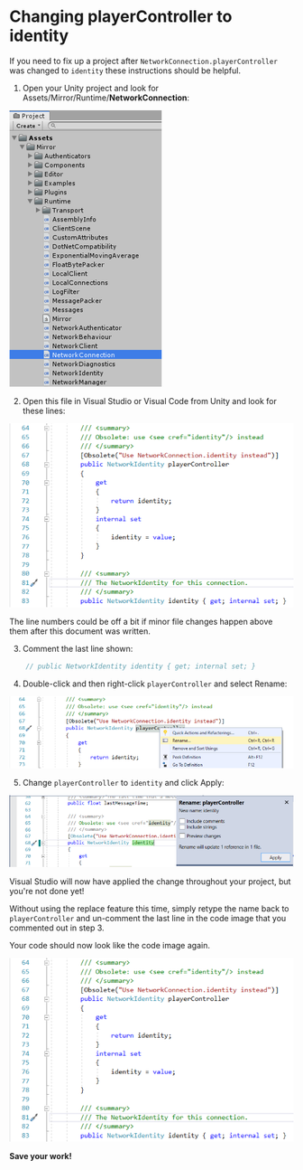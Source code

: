 # Changing playerController to identity

If you need to fix up a project after `NetworkConnection.playerController` was changed to `identity` these instructions should be helpful.

1. Open your Unity project and look for Assets/Mirror/Runtime/**NetworkConnection**:

![Project window in Unity](pc2i-1.png)
 

2. Open this file in Visual Studio or Visual Code from Unity and look for these lines:

![Code snip in NetworkConnection.cs](pc2i-2.png)

The line numbers could be off a bit if minor file changes happen above them after this document was written.
 

3. Comment the last line shown:

```cs
    // public NetworkIdentity identity { get; internal set; }
```
 

4. Double-click and then right-click `playerController` and select Rename:

![Start of Rename process](pc2i-3.png)
 

5. Change `playerController` to `identity` and click Apply:

![Finishing the Rename process](pc2i-4.png)
 

Visual Studio will now have applied the change throughout your project, but you're not done yet!

Without using the replace feature this time, simply retype the name back to `playerController` and un-comment the last line in the code image that you commented out in step 3.

Your code should now look like the code image again.

![Code snip in NetworkConnection.cs](pc2i-2.png)
 
 
**Save your work!**
